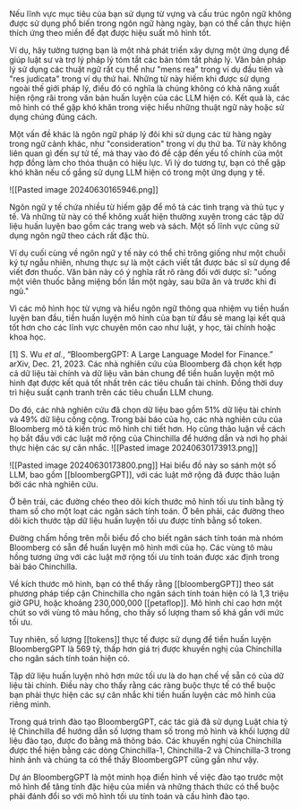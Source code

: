 Nếu lĩnh vực mục tiêu của bạn sử dụng từ vựng và cấu trúc ngôn ngữ không được sử dụng phổ biến trong ngôn ngữ hàng ngày, bạn có thể cần thực hiện thích ứng theo miền để đạt được hiệu suất mô hình tốt.

Ví dụ, hãy tưởng tượng bạn là một nhà phát triển xây dựng một ứng dụng để giúp luật sư và trợ lý pháp lý tóm tắt các bản tóm tắt pháp lý. Văn bản pháp lý sử dụng các thuật ngữ rất cụ thể như "mens rea" trong ví dụ đầu tiên và "res judicata" trong ví dụ thứ hai. Những từ này hiếm khi được sử dụng ngoài thế giới pháp lý, điều đó có nghĩa là chúng không có khả năng xuất hiện rộng rãi trong văn bản huấn luyện của các LLM hiện có. Kết quả là, các mô hình có thể gặp khó khăn trong việc hiểu những thuật ngữ này hoặc sử dụng chúng đúng cách.

Một vấn đề khác là ngôn ngữ pháp lý đôi khi sử dụng các từ hàng ngày trong ngữ cảnh khác, như "consideration" trong ví dụ thứ ba. Từ này không liên quan gì đến sự tử tế, mà thay vào đó đề cập đến yếu tố chính của một hợp đồng làm cho thỏa thuận có hiệu lực. Vì lý do tương tự, bạn có thể gặp khó khăn nếu cố gắng sử dụng LLM hiện có trong một ứng dụng y tế.

![[Pasted image 20240630165946.png]]

Ngôn ngữ y tế chứa nhiều từ hiếm gặp để mô tả các tình trạng và thủ tục y tế. Và những từ này có thể không xuất hiện thường xuyên trong các tập dữ liệu huấn luyện bao gồm các trang web và sách. Một số lĩnh vực cũng sử dụng ngôn ngữ theo cách rất đặc thù. 

Ví dụ cuối cùng về ngôn ngữ y tế này có thể chỉ trông giống như một chuỗi ký tự ngẫu nhiên, nhưng thực sự là một cách viết tắt được bác sĩ sử dụng để viết đơn thuốc. Văn bản này có ý nghĩa rất rõ ràng đối với dược sĩ: "uống một viên thuốc bằng miệng bốn lần một ngày, sau bữa ăn và trước khi đi ngủ."

Vì các mô hình học từ vựng và hiểu ngôn ngữ thông qua nhiệm vụ tiền huấn luyện ban đầu, tiền huấn luyện mô hình của bạn từ đầu sẽ mang lại kết quả tốt hơn cho các lĩnh vực chuyên môn cao như luật, y học, tài chính hoặc khoa học.

[1] S. Wu _et al._, “BloombergGPT: A Large Language Model for Finance.” arXiv, Dec. 21, 2023.
Các nhà nghiên cứu của Bloomberg đã chọn kết hợp cả dữ liệu tài chính và dữ liệu văn bản chung để tiền huấn luyện một mô hình đạt được kết quả tốt nhất trên các tiêu chuẩn tài chính. Đồng thời duy trì hiệu suất cạnh tranh trên các tiêu chuẩn LLM chung.

Do đó, các nhà nghiên cứu đã chọn dữ liệu bao gồm 51% dữ liệu tài chính và 49% dữ liệu công cộng. Trong bài báo của họ, các nhà nghiên cứu của Bloomberg mô tả kiến trúc mô hình chi tiết hơn. Họ cũng thảo luận về cách họ bắt đầu với các luật mở rộng của Chinchilla để hướng dẫn và nơi họ phải thực hiện các sự cân nhắc.
![[Pasted image 20240630173913.png]]

![[Pasted image 20240630173800.png]]
Hai biểu đồ này so sánh một số LLM, bao gồm [[bloombergGPT]], với các luật mở rộng đã được thảo luận bởi các nhà nghiên cứu.

Ở bên trái, các đường chéo theo dõi kích thước mô hình tối ưu tính bằng tỷ tham số cho một loạt các ngân sách tính toán. 
Ở bên phải, các đường theo dõi kích thước tập dữ liệu huấn luyện tối ưu được tính bằng số token. 

Đường chấm hồng trên mỗi biểu đồ cho biết ngân sách tính toán mà nhóm Bloomberg có sẵn để huấn luyện mô hình mới của họ. Các vùng tô màu hồng tương ứng với các luật mở rộng tối ưu tính toán được xác định trong bài báo Chinchilla.

Về kích thước mô hình, bạn có thể thấy rằng [[bloombergGPT]] theo sát phương pháp tiếp cận Chinchilla cho ngân sách tính toán hiện có là 1,3 triệu giờ GPU, hoặc khoảng 230,000,000 [[petaflop]]. Mô hình chỉ cao hơn một chút so với vùng tô màu hồng, cho thấy số lượng tham số khá gần với mức tối ưu.

Tuy nhiên, số lượng [[tokens]] thực tế được sử dụng để tiền huấn luyện BloombergGPT là 569 tỷ, thấp hơn giá trị được khuyến nghị của Chinchilla cho ngân sách tính toán hiện có.

Tập dữ liệu huấn luyện nhỏ hơn mức tối ưu là do hạn chế về sẵn có của dữ liệu tài chính. Điều này cho thấy rằng các ràng buộc thực tế có thể buộc bạn phải thực hiện các sự cân nhắc khi tiền huấn luyện các mô hình của riêng mình.

Trong quá trình đào tạo BloombergGPT, các tác giả đã sử dụng Luật chia tỷ lệ Chinchilla để hướng dẫn số lượng tham số trong mô hình và khối lượng dữ liệu đào tạo, được đo bằng mã thông báo. Các khuyến nghị của Chinchilla được thể hiện bằng các dòng Chinchilla-1, Chinchilla-2 và Chinchilla-3 trong hình ảnh và chúng ta có thể thấy BloombergGPT cũng gần như vậy.

Dự án BloombergGPT là một minh họa điển hình về việc đào tạo trước một mô hình để tăng tính đặc hiệu của miền và những thách thức có thể buộc phải đánh đổi so với mô hình tối ưu tính toán và cấu hình đào tạo.